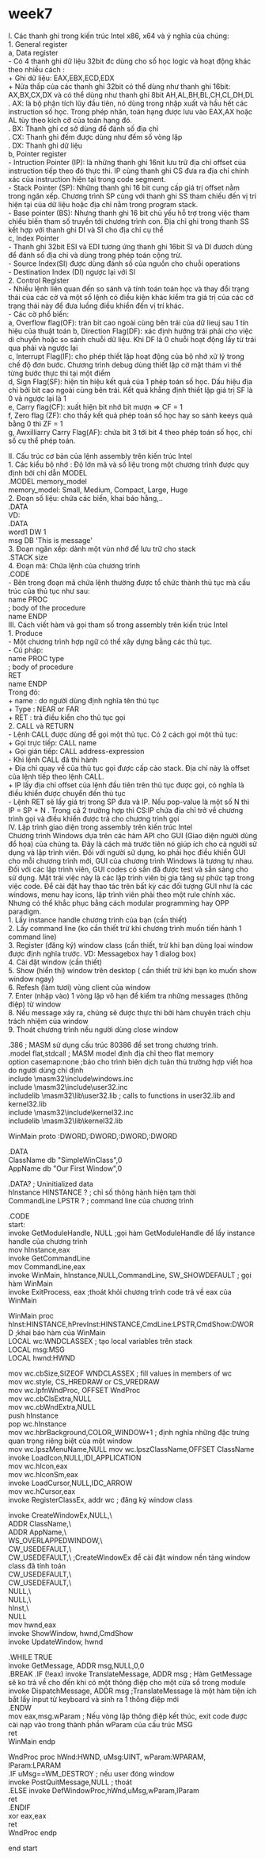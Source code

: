# week7

I. Các thanh ghi trong kiến trúc Intel x86, x64 và ý nghĩa của chúng:  
    1. General register  
        a, Data register  
            - Có 4 thanh ghi dữ liệu 32bit đc dùng cho số học logic và hoạt động khác theo nhiều cách :  
            + Ghi dữ liệu: EAX,EBX,ECD,EDX  
            + Nửa thấp của các thanh ghi 32bit có thể dùng như thanh ghi 16bit: AX,BX,CX,DX và có thể dùng như thanh ghi 8bit AH,AL,BH,BL,CH,CL,DH,DL  
            . AX: là bộ phận tích lũy đầu tiên, nó dùng trong nhập xuất và hầu hết các instruction số học. Trong phép nhân, toán hạng được lưu vào EAX,AX hoặc AL tùy theo kích cỡ của toán hạng đó.  
            . BX: Thanh ghi cơ sở dùng để đánh số địa chỉ  
            . CX: Thanh ghi đếm được dùng như đếm số vòng lặp  
            . DX: Thanh ghi dữ liệu  
        b, Pointer register  
            - Intruction Pointer (IP): là những thanh ghi 16nit lưu trữ địa chỉ offset của instruction tiếp theo đó thực thi. IP cùng thanh ghi CS đưa ra địa chỉ chính xác của instruction hiện tại trong code segment.  
            - Stack Pointer (SP): Những thanh ghi 16 bit cung cấp giá trị offset nằm trong ngăn xếp. Chương trình SP cùng với thanh ghi SS tham chiếu đến vị trí hiện tại của dữ liệu hoặc địa chỉ nằm trong program stack.  
            - Base pointer (BS): Nhưng thanh ghi 16 bit chủ yếu hỗ trợ trong việc tham chiếu biến tham số truyền tới chương trình con. Địa chỉ ghi trong thanh SS kết hợp với thanh ghi DI và SI cho địa chỉ cụ thể  
        c, Index Pointer  
            - Thanh ghi 32bit ESI và EDI tương ứng thanh ghi 16bit SI và DI đươch dùng để đánh số địa chỉ và dùng trong phép toán cộng trừ.  
            - Source Index(SI) được dùng đánh số của nguồn cho chuỗi operations  
            - Destination Index (DI) ngược lại với SI  
    2. Control Register  
        - Nhiều lệnh liên quan đến so sánh và tính toán toán học và thay đổi trạng thái của các cờ và một số lệnh có điều kiện khác kiểm tra giá trị của các cờ trạng thái này để đưa luồng điều khiển đến vị trí khác.  
        - Các cờ phổ biến:  
        a, Overflow flag(OF): tràn bit cao ngoài cùng bên trái của dữ lieuj sau 1 tín hiệu của thuật toán
        b, Direction Flag(DF): xác định hướng trái phải cho việc di chuyển hoặc so sánh chuỗi dữ liệu. Khi DF là 0 chuỗi hoạt động lấy từ trái qua phải và ngược lại  
        c, Interrupt Flag(IF): cho phép thiết lập hoạt động của bộ nhớ xử lý trong chế độ đơn bước. Chương trình debug dùng thiết lập cờ mật thám vì thế từng bước thực thi tại một điểm  
        d, Sign Flag(SF): hiện tín hiệu kết quả của 1 phép toán số học. Dấu hiệu địa chỉ bởi bit cao ngoài cùng bên trái. Kết quả khẳng định thiết lập giá trị SF là 0 và ngược lại là 1  
        e, Carry flag(CF): xuất hiện bit nhớ bit mượn => CF = 1  
        f, Zero flag (ZF): cho thấy kết quả phép toán số học hay so sánh keeys quả bằng 0 thì ZF = 1  
        g, Awxilliarry Carry Flag(AF): chứa bit 3 tới bit 4 theo phép toán số học, chỉ số cụ thể phép toán.  

II. Cấu trúc cơ bản của lệnh assembly trên kiến trúc Intel  
    1. Các kiểu bộ nhớ : Độ lớn mã và số liệu trong một chương trình được quy định bởi chỉ dẫn MODEL  
        .MODEL memory_model  
    memory_model: Small, Medium, Compact, Large, Huge  
    2. Đoạn số liệu: chứa các biến, khai báo hằng,..  
        .DATA  
        VD:   
            .DATA  
            word1 DW 1  
            msg DB 'This is message'  
    3. Đoạn ngăn xếp: dành một vùn nhớ để lưu trữ cho stack  
        .STACK size  
    4. Đoạn mã: Chứa lệnh của chương trình  
        .CODE  
        - Bên trong đoạn mã chứa lệnh thường được tổ chức thành thủ tục mà cấu trúc của thủ tục như sau:  
            name PROC  
            ; body of the procedure  
            name ENDP  
III. Cách viết hàm và gọi tham số trong assembly trên kiến trúc Intel  
    1. Produce  
        - Một chương trình hợp ngữ có thể xây dựng bằng các thủ tục.  
        - Cú pháp:  
            name PROC type  
            ; body of procedure  
            RET  
            name ENDP  
        Trong đó:  
            + name : do người dùng định nghĩa tên thủ tục  
            + Type : NEAR or FAR  
            + RET : trả điều kiển cho thủ tục gọi  
    2. CALL và RETURN  
        - Lệnh CALL được dùng để gọi một thủ tục. Có 2 cách gọi một thủ tục:  
        + Gọi trực tiếp: CALL name  
        + Gọi gián tiếp: CALL address-expression  
        - Khi lệnh CALL đã thi hành   
        + Địa chỉ quay về của thủ tục gọi được cấp cào stack. Địa chỉ này là offset của lệnh tiếp theo lệnh CALL.  
        + IP lấy địa chỉ offset của lệnh đầu tiên trên thủ tục được gọi, có nghĩa là điều khiển được chuyển đến thủ tục  
        - Lệnh RET sẽ lấy giá trị trong SP đưa và IP. Nếu pop-value là một số N thì IP = SP + N . Trong cả 2 trường hợp thì CS:IP chứa địa chỉ trở về chương trình gọi và điều khiển được trả cho chương trình gọi  
IV. Lập trình giao diện trong assembly trên kiến trúc Intel  
    Chương trình Windows dựa trên các hàm API cho GUI (Giao diện người dùng đồ họa) của chúng ta. Đây là cách mà trước tiên nó giúp ích cho cả người sử dụng và lập trình viên. Đối với người sử dụng, ko phải học điều khiển GUI cho mỗi chương trình mới, GUI của chương trình Windows là tương tự nhau. Đối với các lập trình viên, GUI codes có sẳn đã được test và sẳn sàng cho sử dụng. Mặt trái việc này là các lập trình viên bị gia tăng sự phức tạp trong việc code. Để cài đặt hay thao tác trên bất kỳ các đối tượng GUI như là các windows, menu hay icons, lập trình viên phải theo một rule chính xác. Nhưng có thể khắc phục bằng cách modular programming hay OPP paradigm.  
    1. Lấy instance handle chương trình của bạn (cần thiết)  
    2. Lấy command line (ko cần thiết trừ khi chương trình muốn tiến hành 1 command line)  
    3. Register (đăng ký) window class (cần thiết, trừ khi bạn dùng lọai window được định nghĩa trước. VD: Messagebox hay 1 dialog box)  
    4. Cài đặt window (cần thiết)  
    5. Show (hiển thị) window trên desktop ( cần thiết trừ khi bạn ko muốn show window ngay)  
    6. Refesh (làm tươi) vùng client của window  
    7. Enter (nhập vào) 1 vòng lặp vô hạn để kiểm tra những messages (thông điệp) từ window  
    8. Nếu message xảy ra, chúng sẽ được thực thi bởi hàm chuyên trách chịu trách nhiệm của window  
    9. Thoát chương trình nếu người dùng close window  


.386              ; MASM sử dụng cấu trúc 80386 để set trong chương trình.  
.model flat,stdcall     ; MASM model định địa chỉ theo flat memory  
option casemap:none      ;báo cho trình biên dịch tuân thủ trường hợp viết hoa do người dùng chỉ định  
include \masm32\include\windows.inc  
include \masm32\include\user32.inc  
includelib \masm32\lib\user32.lib ; calls to functions in user32.lib and kernel32.lib  
include \masm32\include\kernel32.inc  
includelib \masm32\lib\kernel32.lib  

WinMain proto :DWORD,:DWORD,:DWORD,:DWORD  

.DATA   
ClassName db "SimpleWinClass",0    
AppName db "Our First Window",0  

.DATA? ; Uninitialized data  
hInstance HINSTANCE ? ; chỉ số thông hành hiện tạm thời  
CommandLine LPSTR ?     ; command line của chương trình  

.CODE   
start:  
invoke GetModuleHandle, NULL  ;gọi hàm GetModuleHandle để lấy instance handle của chương trình  
mov hInstance,eax  
invoke GetCommandLine   
mov CommandLine,eax  
invoke WinMain, hInstance,NULL,CommandLine, SW_SHOWDEFAULT ; gọi hàm WinMain  
invoke ExitProcess, eax ;thoát khỏi chương trình code trả về eax của WinMain  

WinMain proc hInst:HINSTANCE,hPrevInst:HINSTANCE,CmdLine:LPSTR,CmdShow:DWORD  ;khai báo hàm của WinMain  
LOCAL wc:WNDCLASSEX ; tạo local variables trên stack  
LOCAL msg:MSG  
LOCAL hwnd:HWND  

mov wc.cbSize,SIZEOF WNDCLASSEX ; fill values in members of wc  
mov wc.style, CS_HREDRAW or CS_VREDRAW  
mov wc.lpfnWndProc, OFFSET WndProc  
mov wc.cbClsExtra,NULL  
mov wc.cbWndExtra,NULL  
push hInstance  
pop wc.hInstance  
mov wc.hbrBackground,COLOR_WINDOW+1                 ; định nghĩa những đặc trưng quan trọng riêng biệt của một window  
mov wc.lpszMenuName,NULL
mov wc.lpszClassName,OFFSET ClassName  
invoke LoadIcon,NULL,IDI_APPLICATION  
mov wc.hIcon,eax  
mov wc.hIconSm,eax  
invoke LoadCursor,NULL,IDC_ARROW  
mov wc.hCursor,eax  
invoke RegisterClassEx, addr wc ; đăng ký window class  


invoke CreateWindowEx,NULL,\  
ADDR ClassName,\  
ADDR AppName,\  
WS_OVERLAPPEDWINDOW,\  
CW_USEDEFAULT,\     
CW_USEDEFAULT,\                         ;CreateWindowEx để cài đặt window nền tảng window class đã tính toán  
CW_USEDEFAULT,\  
CW_USEDEFAULT,\  
NULL,\  
NULL,\  
hInst,\  
NULL  
mov hwnd,eax  
invoke ShowWindow, hwnd,CmdShow   
invoke UpdateWindow, hwnd   

.WHILE TRUE    
invoke GetMessage, ADDR msg,NULL,0,0  
.BREAK .IF (!eax)
invoke TranslateMessage, ADDR msg       ; Hàm GetMessage sẽ ko trả về cho đến khi có một thông điệp cho một cửa sổ trong module  
invoke DispatchMessage, ADDR msg      ;TranslateMessage là một hàm tiện ích bắt lấy input từ keyboard và sinh ra 1 thông điệp mới  
.ENDW  
mov eax,msg.wParam ; Nếu vòng lặp thông điệp kết thúc, exit code được cài nạp vào trong thành phần wParam của cấu trúc MSG  
ret  
WinMain endp  
 
WndProc proc hWnd:HWND, uMsg:UINT, wParam:WPARAM, lParam:LPARAM  
.IF uMsg==WM_DESTROY ; nếu user đóng window  
invoke PostQuitMessage,NULL ; thoát  
.ELSE
invoke DefWindowProc,hWnd,uMsg,wParam,lParam   
ret  
.ENDIF   
xor eax,eax  
ret  
WndProc endp  
  
end start  

